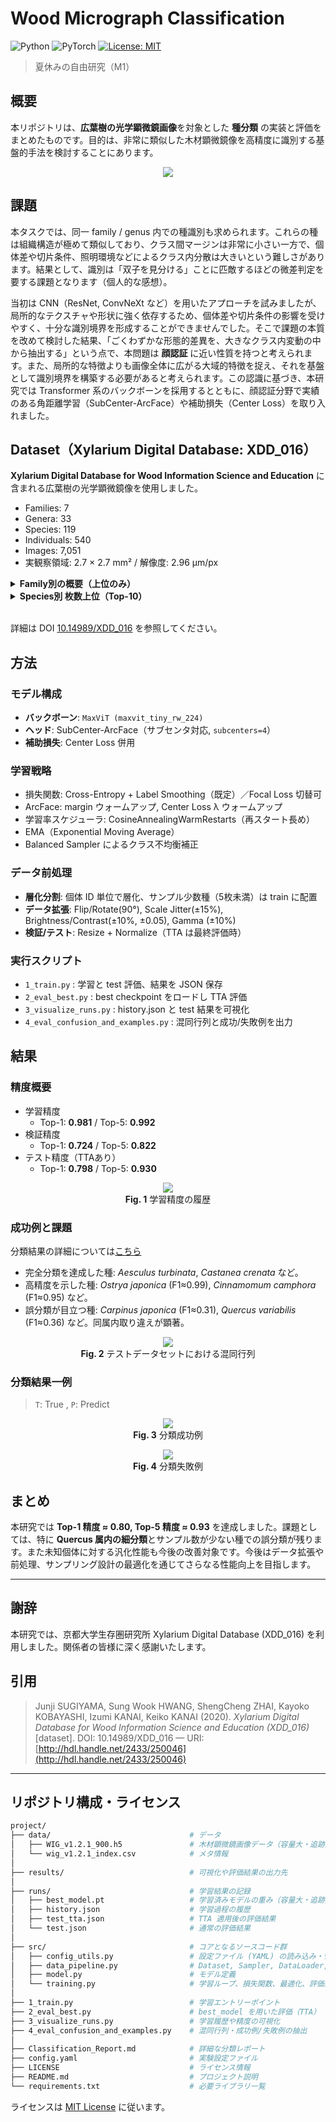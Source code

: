 # Wood Micrograph Classification

<p>
  <img alt="Python" src="https://img.shields.io/badge/python-3.13-blue.svg">
  <img alt="PyTorch" src="https://img.shields.io/badge/PyTorch-2.6-orange.svg">
  <a href="LICENSE">
    <img alt="License: MIT" src="https://img.shields.io/badge/License-MIT-green.svg">
  </a>
</p>

> 夏休みの自由研究（M1）

## 概要

本リポジトリは、**広葉樹の光学顕微鏡画像**を対象とした **種分類** の実装と評価をまとめたものです。目的は、非常に類似した木材顕微鏡像を高精度に識別する基盤的手法を検討することにあります。

<p align="center">
<img src="results/readme_cells.png">
</p>

## 課題

本タスクでは、同一 family / genus 内での種識別も求められます。これらの種は組織構造が極めて類似しており、クラス間マージンは非常に小さい一方で、個体差や切片条件、照明環境などによるクラス内分散は大きいという難しさがあります。結果として、識別は「双子を見分ける」ことに匹敵するほどの微差判定を要する課題となります（個人的な感想）。<br>

当初は CNN（ResNet, ConvNeXt など）を用いたアプローチを試みましたが、局所的なテクスチャや形状に強く依存するため、個体差や切片条件の影響を受けやすく、十分な識別境界を形成することができませんでした。そこで課題の本質を改めて検討した結果、「ごくわずかな形態的差異を、大きなクラス内変動の中から抽出する」という点で、本問題は **顔認証** に近い性質を持つと考えられます。また、局所的な特徴よりも画像全体に広がる大域的特徴を捉え、それを基盤として識別境界を構築する必要があると考えられます。この認識に基づき、本研究では Transformer 系のバックボーンを採用するとともに、顔認証分野で実績のある角距離学習（SubCenter-ArcFace）や補助損失（Center Loss）を取り入れました。

## Dataset（Xylarium Digital Database: XDD\_016）

**Xylarium Digital Database for Wood Information Science and Education** に含まれる広葉樹の光学顕微鏡像を使用しました。

* Families: 7
* Genera: 33
* Species: 119
* Individuals: 540
* Images: 7,051
* 実観察領域: 2.7 × 2.7 mm² / 解像度: 2.96 µm/px

<details>
<summary><b>Family別の概要（上位のみ）</b></summary>

| family       | n\_species | images |
| ------------ | ---------- | ------ |
| Fagaceae     | 18         | 2446   |
| Lauraceae    | 39         | 1658   |
| Magnoliaceae | 18         | 926    |
| Betulaceae   | 19         | 817    |
| Sapindaceae  | 18         | 444    |
| Ulmaceae     | 4          | 443    |
| Cannabaceae  | 3          | 317    |

</details>

<details>
<summary><b>Species別 枚数上位（Top-10）</b></summary>

| species                | images |
| ---------------------- | ------ |
| Quercus\_crispula      | 266    |
| Fagus\_crenata         | 225    |
| Cinnamomum\_camphora   | 221    |
| Machilus\_thunbergii   | 210    |
| Quercus\_salicina      | 188    |
| Fagus\_japonica        | 180    |
| Litsea\_coreana        | 180    |
| Castanea\_crenata      | 177    |
| Quercus\_myrsinifolia  | 168    |
| Cinnamomum\_yabunikkei | 158    |

</details>

<br>

詳細は DOI [10.14989/XDD\_016](https://doi.org/10.14989/XDD_016) を参照してください。

## 方法

### モデル構成

* **バックボーン**: `MaxViT (maxvit_tiny_rw_224)`
* **ヘッド**: SubCenter-ArcFace（サブセンタ対応, `subcenters=4`）
* **補助損失**: Center Loss 併用

### 学習戦略

* 損失関数: Cross-Entropy + Label Smoothing（既定）／Focal Loss 切替可
* ArcFace: margin ウォームアップ, Center Loss λ ウォームアップ
* 学習率スケジューラ: CosineAnnealingWarmRestarts（再スタート長め）
* EMA（Exponential Moving Average）
* Balanced Sampler によるクラス不均衡補正

### データ前処理

* **層化分割**: 個体 ID 単位で層化、サンプル少数種（5枚未満）は train に配置
* **データ拡張**: Flip/Rotate(90°), Scale Jitter(±15%), Brightness/Contrast(±10%, ±0.05), Gamma (±10%)
* **検証/テスト**: Resize + Normalize（TTA は最終評価時）

### 実行スクリプト

* `1_train.py` : 学習と test 評価、結果を JSON 保存
* `2_eval_best.py` : best checkpoint をロードし TTA 評価
* `3_visualize_runs.py` : history.json と test 結果を可視化
* `4_eval_confusion_and_examples.py` : 混同行列と成功/失敗例を出力

## 結果

### 精度概要

* 学習精度
  * Top-1: **0.981** / Top-5: **0.992**
* 検証精度
  * Top-1: **0.724** / Top-5: **0.822**
* テスト精度（TTAあり）
  * Top-1: **0.798** / Top-5: **0.930**

<p align="center">
<img src="results/training_tta_acc.png"> <br>
<b>Fig. 1</b> 学習精度の履歴
</p>

### 成功例と課題

分類結果の詳細については[こちら](Classification_Report.md)

* 完全分類を達成した種: *Aesculus turbinata*, *Castanea crenata* など。
* 高精度を示した種: *Ostrya japonica* (F1≈0.99), *Cinnamomum camphora* (F1≈0.95) など。
* 誤分類が目立つ種: *Carpinus japonica* (F1≈0.31), *Quercus variabilis* (F1≈0.36) など。同属内取り違えが顕著。

<p align="center">
<img src="results/confusion_matrix_norm_filtered.png"><br> 
<b>Fig. 2</b> テストデータセットにおける混同行列
</p>

### 分類結果一例
> `T`: True , `P`: Predict

<p align="center">
<img src="results/success_grid.png"><br> 
<b>Fig. 3</b> 分類成功例
</p>

<p align="center">
<img src="results/failure_grid.png"><br> 
<b>Fig. 4</b> 分類失敗例
</p>


## まとめ

本研究では **Top-1 精度 ≈ 0.80, Top-5 精度 ≈ 0.93** を達成しました。課題としては、特に **Quercus 属内の細分類**とサンプル数が少ない種での誤分類が残ります。また未知個体に対する汎化性能も今後の改善対象です。今後はデータ拡張や前処理、サンプリング設計の最適化を通じてさらなる性能向上を目指します。

---

## 謝辞

本研究では、京都大学生存圏研究所 Xylarium Digital Database (XDD\_016) を利用しました。関係者の皆様に深く感謝いたします。

## 引用

> Junji SUGIYAMA, Sung Wook HWANG, ShengCheng ZHAI, Kayoko KOBAYASHI, Izumi KANAI, Keiko KANAI (2020).
> *Xylarium Digital Database for Wood Information Science and Education (XDD\_016)* \[dataset].
> DOI: 10.14989/XDD\_016 — URI: [http://hdl.handle.net/2433/250046](http://hdl.handle.net/2433/250046)

---

## リポジトリ構成・ライセンス

```bash
project/
├── data/                               # データ
│   ├── WIG_v1.2.1_900.h5               # 木材顕微鏡画像データ（容量大・追跡対象外）
│   └── wig_v1.2.1_index.csv            # メタ情報
│
├── results/                            # 可視化や評価結果の出力先
│
├── runs/                               # 学習結果の記録
│   ├── best_model.pt                   # 学習済みモデルの重み（容量大・追跡対象外）
│   ├── history.json                    # 学習過程の履歴
│   ├── test_tta.json                   # TTA 適用後の評価結果
│   └── test.json                       # 通常の評価結果
│
├── src/                                # コアとなるソースコード群
│   ├── config_utils.py                 # 設定ファイル (YAML) の読み込み・管理
│   ├── data_pipeline.py                # Dataset, Sampler, DataLoader, 前処理関連
│   ├── model.py                        # モデル定義
│   └── training.py                     # 学習ループ、損失関数、最適化、評価処理
│
├── 1_train.py                          # 学習エントリーポイント
├── 2_eval_best.py                      # best_model を用いた評価（TTA）
├── 3_visualize_runs.py                 # 学習履歴や精度の可視化
├── 4_eval_confusion_and_examples.py    # 混同行列・成功例/失敗例の抽出
│
├── Classification_Report.md            # 詳細な分類レポート
├── config.yaml                         # 実験設定ファイル
├── LICENSE                             # ライセンス情報
├── README.md                           # プロジェクト説明
└── requirements.txt                    # 必要ライブラリ一覧
```

ライセンスは [MIT License](LICENSE) に従います。

